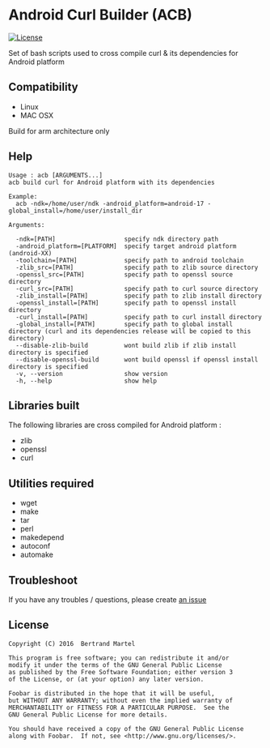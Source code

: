 # Android Curl Builder (ACB)

[![License](http://badge.kloud51.com/pypi/l/html2text.svg)](LICENSE.md)

Set of bash scripts used to cross compile curl & its dependencies for Android platform

## Compatibility

* Linux
* MAC OSX

Build for arm architecture only

## Help

```
Usage : acb [ARGUMENTS...]
acb build curl for Android platform with its dependencies

Example:
  acb -ndk=/home/user/ndk -android_platform=android-17 -global_install=/home/user/install_dir

Arguments:

  -ndk=[PATH]                   specify ndk directory path
  -android_platform=[PLATFORM]  specify target android platform (android-XX)
  -toolchain=[PATH]             specify path to android toolchain
  -zlib_src=[PATH]              specify path to zlib source directory
  -openssl_src=[PATH]           specify path to openssl source directory
  -curl_src=[PATH]              specify path to curl source directory
  -zlib_install=[PATH]          specify path to zlib install directory
  -openssl_install=[PATH]       specify path to openssl install directory
  -curl_install=[PATH]          specify path to curl install directory
  -global_install=[PATH]        specify path to global install directory (curl and its dependencies release will be copied to this directory)
  --disable-zlib-build          wont build zlib if zlib install directory is specified
  --disable-openssl-build       wont build openssl if openssl install directory is specified
  -v, --version                 show version
  -h, --help                    show help
```

## Libraries built

The following libraries are cross compiled for Android platform :

* zlib
* openssl
* curl

## Utilities required

* wget
* make
* tar
* perl
* makedepend
* autoconf
* automake

## Troubleshoot

If you have any troubles / questions, please create <a href="https://github.com/akinaru/android-curl-builder/issues/new">an issue</a>

## License

```
Copyright (C) 2016  Bertrand Martel

This program is free software; you can redistribute it and/or
modify it under the terms of the GNU General Public License
as published by the Free Software Foundation; either version 3
of the License, or (at your option) any later version.

Foobar is distributed in the hope that it will be useful,
but WITHOUT ANY WARRANTY; without even the implied warranty of
MERCHANTABILITY or FITNESS FOR A PARTICULAR PURPOSE.  See the
GNU General Public License for more details.

You should have received a copy of the GNU General Public License
along with Foobar.  If not, see <http://www.gnu.org/licenses/>.
```